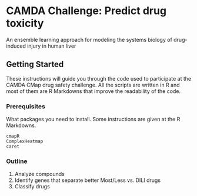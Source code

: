 # CAMDA Challenge: Predict drug toxicity
An ensemble learning approach for modeling the systems biology of drug-induced injury in human liver

## Getting Started

These instructions will guide you through the code used to participate at the CAMDA CMap drug safety challenge. All the scripts are written in R and most of them are R Markdowns that improve the readability of the code.

### Prerequisites

What packages you need to install. Some instructions are given at the R Markdowns.

```
cmapR
ComplexHeatmap
caret
```

### Outline

1. Analyze compounds
2. Identify genes that separate better Most/Less vs. DILI drugs
3. Classify drugs
